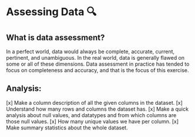 # Assessing Data 🔍
## What is data assessment?
In a perfect world, data would always be complete, accurate, current, pertinent, and unambiguous. In the real world, data is generally flawed on some or all of these dimensions. Data assessment in practice has tended to focus on completeness and accuracy, and that is the focus of this exercise.
## Analysis:
[x] Make a column description of all the given columns in the dataset.
[x] Understand how many rows and columns the dataset has.
[x] Make a quick analysis about null values, and datatypes and from which columns are those null values.
[x] How many unique values we have per column.
[x] Make summary statistics about the whole dataset.
